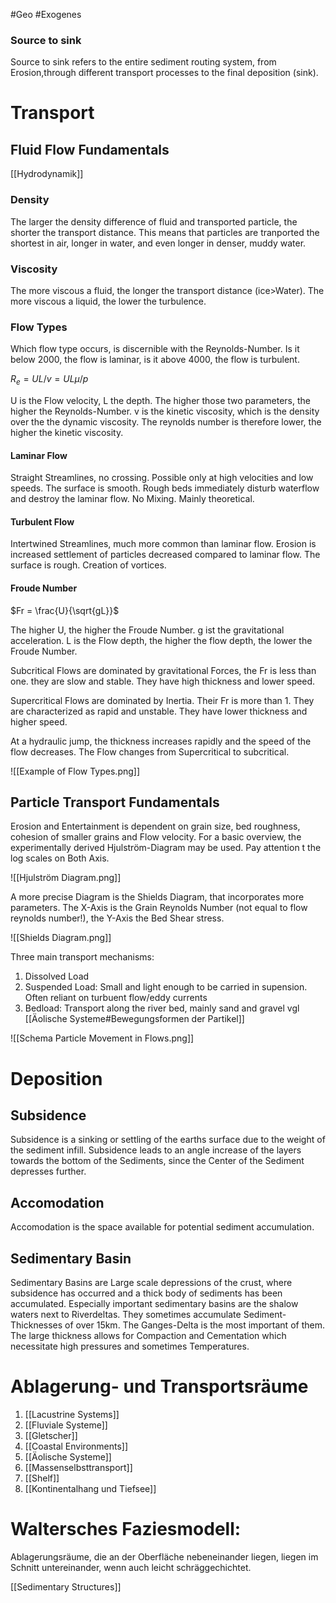#Geo #Exogenes 

### Source to sink

Source to sink refers to the entire sediment routing system, from Erosion,through different transport processes to the final deposition (sink).

# Transport

## Fluid Flow Fundamentals

[[Hydrodynamik]]

### Density

The larger the density difference of fluid and transported particle, the shorter the transport distance. This means that particles are tranported the shortest in air, longer in water, and even longer in denser, muddy water.

### Viscosity

The more viscous a fluid, the longer the transport distance (ice>Water). The more viscous a liquid, the lower the turbulence. 

### Flow Types

Which flow type occurs, is discernible with the Reynolds-Number. Is it below 2000, the flow is laminar, is it above 4000, the flow is turbulent. 

$R_e = UL/v = UL\mu / p$

U is the Flow velocity, L the depth. The higher those two parameters, the higher the Reynolds-Number. v is the kinetic viscosity, which is the density over the the dynamic viscosity. The reynolds number is therefore lower, the higher the kinetic viscosity. 

#### Laminar Flow

Straight Streamlines, no crossing. Possible only at high velocities and low speeds. The surface is smooth. Rough beds immediately disturb waterflow and destroy the laminar flow. No Mixing. Mainly theoretical.

#### Turbulent Flow

Intertwined Streamlines, much more common than laminar flow. Erosion is increased settlement of particles decreased compared to laminar flow. The surface is rough. Creation of vortices.

#### Froude Number

$Fr = \frac{U}{\sqrt{gL}}$

The higher U, the higher the Froude Number. g ist the gravitational acceleration. L is the Flow depth, the higher the flow depth, the lower the Froude Number.

Subcritical Flows are dominated by gravitational Forces, the Fr is less than one. they are slow and stable. They have high thickness and lower speed.

Supercritical Flows are dominated by Inertia. Their Fr is more than 1. They are characterized as rapid and unstable. They have lower thickness and higher speed.

At a hydraulic jump, the thickness increases rapidly and the speed of the flow decreases. The Flow changes from Supercritical to subcritical.

![[Example of Flow Types.png]]

## Particle Transport Fundamentals

Erosion and Entertainment is dependent on grain size, bed roughness, cohesion of smaller grains and Flow velocity. For a basic overview, the experimentally derived Hjulström-Diagram may be used. Pay attention t the log scales on Both Axis.

![[Hjulström Diagram.png]]

A more precise Diagram is the Shields Diagram, that incorporates more parameters.
The X-Axis is the Grain Reynolds Number (not equal to flow reynolds number!), the Y-Axis the Bed Shear stress.

![[Shields Diagram.png]]

Three main transport mechanisms:
1. Dissolved Load
2. Suspended Load: Small and light enough to be carried in supension. Often reliant on turbuent flow/eddy currents
3. Bedload: Transport along the river bed, mainly sand and gravel
vgl [[Äolische Systeme#Bewegungsformen der Partikel]]

![[Schema Particle Movement in Flows.png]]

# Deposition

## Subsidence

Subsidence is a sinking or settling of the earths surface due to the weight of the sediment infill. Subsidence leads to an angle increase of the layers towards the bottom of the Sediments, since the Center of the Sediment depresses further.

## Accomodation

Accomodation is the space available for potential sediment accumulation.

## Sedimentary Basin

Sedimentary Basins are Large scale depressions of the crust, where subsidence has occurred and a thick body of sediments has been accumulated.  Especially important sedimentary basins are the shalow waters next to Riverdeltas. They sometimes accumulate Sediment-Thicknesses of over 15km. The Ganges-Delta is the most important of them. The large thickness allows for Compaction and Cementation which necessitate high pressures and sometimes Temperatures.

# Ablagerung- und Transportsräume

1.  [[Lacustrine Systems]]
2. [[Fluviale Systeme]]
3. [[Gletscher]]
5. [[Coastal Environments]]
6. [[Äolische Systeme]]
8. [[Massenselbsttransport]]
9. [[Shelf]]
10. [[Kontinentalhang und Tiefsee]]

# Waltersches Faziesmodell: 

Ablagerungsräume, die an der Oberfläche nebeneinander liegen, liegen im Schnitt untereinander, wenn auch leicht schräggechichtet.

[[Sedimentary Structures]]